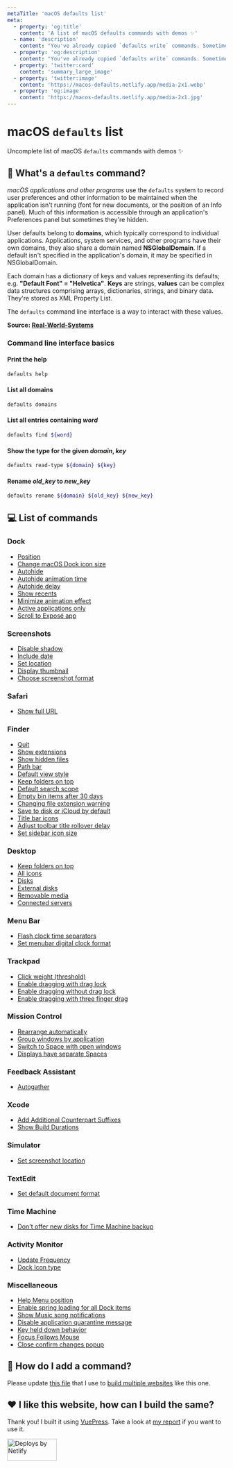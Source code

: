 ```yaml
---
metaTitle: 'macOS defaults list'
meta:
  - property: 'og:title'
    content: 'A list of macOS defaults commands with demos ✨'
  - name: 'description'
    content: "You've already copied `defaults write` commands. Sometimes you don't know what they do and are not sure they still work. This list of macOS defaults commands is here to help."
  - property: 'og:description'
    content: "You've already copied `defaults write` commands. Sometimes you don't know what they do and are not sure they still work. This list of macOS defaults commands is here to help."
  - property: 'twitter:card'
    content: 'summary_large_image'
  - property: 'twitter:image'
    content: 'https://macos-defaults.netlify.app/media-2x1.webp'
  - property: 'og:image'
    content: 'https://macos-defaults.netlify.app/media-2x1.jpg'
---
```


# macOS `defaults` list

Uncomplete list of macOS `defaults` commands with demos ✨

## 🙋 What's a `defaults` command?

<div class="custom-block tip">
  <p>
    <em>macOS applications and other programs</em> use the <code>defaults</code> system to record user preferences and other information to be maintained when the application isn't running (font for new documents, or the position of an Info panel).
    Much of this information is accessible through an application's Preferences panel but sometimes they're hidden.
  </p>
  <p>
    User defaults belong to <strong>domains</strong>, which typically correspond to individual applications.
    Applications, system services, and other programs have their own domains, they also share a domain named <strong>NSGlobalDomain</strong>.
    If a default isn't specified in the application's domain, it may be specified in NSGlobalDomain.
  </p>
  <p>
    Each domain has a dictionary of keys and values representing its defaults; e.g. <strong>"Default Font" = "Helvetica"</strong>.
    <strong>Keys</strong> are strings, <strong>values</strong> can be complex data structures comprising arrays,
    dictionaries, strings, and binary data. They're stored as XML Property List.
  </p>
  <p>The <code>defaults</code> command line interface is a way to interact with these values.</p>
</div>

**Source: [Real-World-Systems](http://www.real-world-systems.com/docs/defaults.1.html)**

### Command line interface basics

#### Print the help

```bash
defaults help
```

#### List all domains

```bash
defaults domains
```

#### List all entries containing _word_

```bash
defaults find ${word}
```

#### Show the type for the given _domain_, _key_

```bash
defaults read-type ${domain} ${key}
```

#### Rename _old_key_ to _new_key_

```bash
defaults rename ${domain} ${old_key} ${new_key}
```

## 💻 List of commands

### Dock

- [Position](./dock/orientation.html)
- [Change macOS Dock icon size](./dock/tilesize.html)
- [Autohide](./dock/autohide.html)
- [Autohide animation time](./dock/autohide-time-modifier.html)
- [Autohide delay](./dock/autohide-delay.html)
- [Show recents](./dock/show-recents.html)
- [Minimize animation effect](./dock/mineffect.html)
- [Active applications only](./dock/static-only.html)
- [Scroll to Exposé app](./dock/scroll-to-open.html)

### Screenshots

- [Disable shadow](./screenshots/disable-shadow.html)
- [Include date](./screenshots/include-date.html)
- [Set location](./screenshots/location.html)
- [Display thumbnail](./screenshots/show-thumbnail.html)
- [Choose screenshot format](./screenshots/type.html)

### Safari

- [Show full URL](./safari/showfullurlinsmartsearchfield.html)

### Finder

- [Quit](./finder/quitmenuitem.html)
- [Show extensions](./finder/appleshowallextensions.html)
- [Show hidden files](./finder/appleshowallfiles.html)
- [Path bar](./finder/showpathbar.html)
- [Default view style](./finder/fxpreferredviewstyle.html)
- [Keep folders on top](./finder/_fxsortfoldersfirst.html)
- [Default search scope](./finder/fxdefaultsearchscope.html)
- [Empty bin items after 30 days](./finder/fxremoveoldtrashitems.html)
- [Changing file extension warning](./finder/fxenableextensionchangewarning.html)
- [Save to disk or iCloud by default](./finder/nsdocumentsavenewdocumentstocloud.html)
- [Title bar icons](./finder/showwindowtitlebaricons.html)
- [Adjust toolbar title rollover delay](./finder/nstoolbartitleviewrolloverdelay.html)
- [Set sidebar icon size](./finder/nstableviewdefaultsizemode.html)

### Desktop

- [Keep folders on top](./desktop/_fxsortfoldersfirstondesktop.html)
- [All icons](./desktop/createdesktop.html)
- [Disks](./desktop/showharddrivesondesktop.html)
- [External disks](./desktop/showexternalharddrivesondesktop.html)
- [Removable media](./desktop/showremovablemediaondesktop.html)
- [Connected servers](./desktop/showmountedserversondesktop.html)

### Menu Bar

- [Flash clock time separators](./menubar/flashdateseparators.html)
- [Set menubar digital clock format](./menubar/dateformat.html)

### Trackpad

- [Click weight (threshold)](./trackpad/firstclickthreshold.html)
- [Enable dragging with drag lock](./trackpad/draglock.html)
- [Enable dragging without drag lock](./trackpad/dragging.html)
- [Enable dragging with three finger drag](./trackpad/trackpadthreefingerdrag.html)

### Mission Control

- [Rearrange automatically](./mission-control/mru-spaces.html)
- [Group windows by application](./mission-control/expose-group-apps.html)
- [Switch to Space with open windows](./mission-control/applespacesswitchonactivate.html)
- [Displays have separate Spaces](./mission-control/spans-displays.html)

### Feedback Assistant

- [Autogather](./feedback-assistant/autogather.html)

### Xcode

- [Add Additional Counterpart Suffixes](./xcode/ideadditionalcounterpartsuffixes.html)
- [Show Build Durations](./xcode/showbuildoperationduration.html)

### Simulator

- [Set screenshot location](./simulator/screenshotsavelocation.html)

### TextEdit

- [Set default document format](./textedit/richtext.html)

### Time Machine

- [Don&#x27;t offer new disks for Time Machine backup](./timemachine/donotoffernewdisksforbackup.html)

### Activity Monitor

- [Update Frequency](./activity-monitor/updateperiod.html)
- [Dock Icon type](./activity-monitor/icontype.html)

### Miscellaneous

- [Help Menu position](./misc/devmode.html)
- [Enable spring loading for all Dock items](./misc/enable-spring-load-actions-on-all-items.html)
- [Show Music song notifications](./misc/userwantsplaybacknotifications.html)
- [Disable application quarantine message](./misc/lsquarantine.html)
- [Key held down behavior](./misc/applepressandholdenabled.html)
- [Focus Follows Mouse](./misc/focusfollowsmouse.html)
- [Close confirm changes popup](./misc/nsclosealwaysconfirmschanges.html)

## 🤔 How do I add a command?

Please update [this file](https://github.com/yannbertrand/macos-defaults/blob/main/defaults.yml) that I use to [build multiple websites](https://github.com/yannbertrand/macos-defaults/#readme) like this one.

## ❤️ I like this website, how can I build the same?

Thank you! I built it using [VuePress](https://vuepress.vuejs.org/). Take a look at [my report](https://github.com/yannbertrand/macos-defaults/tree/main/build#readme) if you want to use it.

<a href="https://www.netlify.com">
  <img src="/netlify.svg" alt="Deploys by Netlify" width="114" height="51" />
</a>
